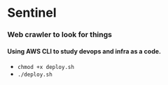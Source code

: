 # Sentinel
### Web crawler to look for things 

#### Using AWS CLI to study devops and infra as a code.

- `chmod +x deploy.sh`
- `./deploy.sh`